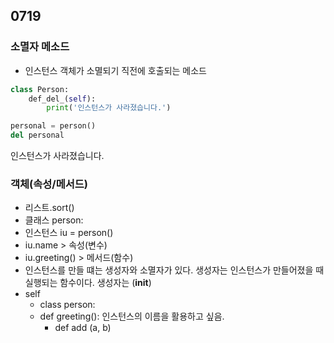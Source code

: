 ## 0719

### 소멸자 메소드
- 인스턴스 객체가 소멸되기 직전에 호출되는 메소드
```python
class Person:
    def_del_(self):
        print('인스턴스가 사라졌습니다.')
```
```python
personal = person()
del personal
```
인스턴스가 사라졌습니다.

### 객체(속성/메서드)
- 리스트.sort()
- 클래스 person:
- 인스턴스 iu = person()
- iu.name > 속성(변수)
- iu.greeting() > 메서드(함수)
- 인스턴스를 만들 떄는 생성자와 소멸자가 있다. 생성자는 인스턴스가 만들어졌을 때 실행되는 함수이다. 생성자는 (__init__)
- self
    - class person:
    - def greeting(): 인스턴스의 이름을 활용하고 싶음.
        - def add (a, b)